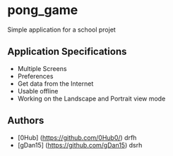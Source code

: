 # pong_game
Simple application for a school projet

## Application Specifications
* Multiple Screens
* Preferences
* Get data from the Internet
* Usable offline
* Working on the Landscape and Portrait view mode

## Authors
* [0Hub] (https://github.com/0Hub0/) drfh
* [gDan15] (https://github.com/gDan15) dsrh
